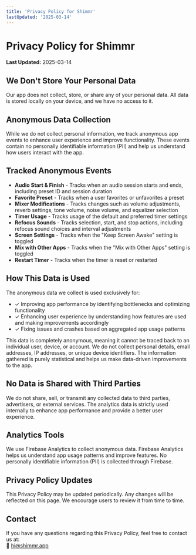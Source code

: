 ```yaml
---
title: 'Privacy Policy for Shimmr'
lastUpdated: '2025-03-14'
---
```


# Privacy Policy for Shimmr

**Last Updated:** 2025-03-14

## We Don't Store Your Personal Data

Our app does not collect, store, or share any of your personal data. All data is stored locally on your device, and we have no access to it.

## Anonymous Data Collection

While we do not collect personal information, we track anonymous app events to enhance user experience and improve functionality. These events contain no personally identifiable information (PII) and help us understand how users interact with the app.

## Tracked Anonymous Events

- **Audio Start & Finish** - Tracks when an audio session starts and ends, including preset ID and session duration
- **Favorite Preset** - Tracks when a user favorites or unfavorites a preset
- **Mixer Modifications** - Tracks changes such as volume adjustments, reverb settings, tone volume, noise volume, and equalizer selection
- **Timer Usage** - Tracks usage of the default and preferred timer settings
- **Refocus Sounds** - Tracks selection, start, and stop actions, including refocus sound choices and interval adjustments
- **Screen Settings** - Tracks when the "Keep Screen Awake" setting is toggled
- **Mix with Other Apps** - Tracks when the "Mix with Other Apps" setting is toggled
- **Restart Timer** - Tracks when the timer is reset or restarted

## How This Data is Used

The anonymous data we collect is used exclusively for:

- ✓ Improving app performance by identifying bottlenecks and optimizing functionality
- ✓ Enhancing user experience by understanding how features are used and making improvements accordingly
- ✓ Fixing issues and crashes based on aggregated app usage patterns

This data is completely anonymous, meaning it cannot be traced back to an individual user, device, or account. We do not collect personal details, email addresses, IP addresses, or unique device identifiers. The information gathered is purely statistical and helps us make data-driven improvements to the app.

## No Data is Shared with Third Parties

We do not share, sell, or transmit any collected data to third parties, advertisers, or external services. The analytics data is strictly used internally to enhance app performance and provide a better user experience.

## Analytics Tools

We use Firebase Analytics to collect anonymous data. Firebase Analytics helps us understand app usage patterns and improve features. No personally identifiable information (PII) is collected through Firebase.

## Privacy Policy Updates

This Privacy Policy may be updated periodically. Any changes will be reflected on this page. We encourage users to review it from time to time.

## Contact

If you have any questions regarding this Privacy Policy, feel free to contact us at:  
📧 hi@shimmr.app
